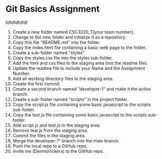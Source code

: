 # Git Basics Assignment
fdfdfdfdfdf

1. Create a new folder named CSC3220_T[your team number].
2. Change to the new folder and initialize it as a repository.
2. Copy this file "README.md" into the folder.
3. Copy the index.html file containing a basic web page to the folder.
4. Create a sub-folder named "styles".
5. Copy the styles.css file into the styles sub-folder.
6. Add the html and css files to the staging area (not the readme file).
7. Update the readme file to include your Name and the Assignment Number.
8. Add all working directory files to the staging area.
9. Create the first commit.
10. Create a second branch named "developer-1" and make it the active branch.
11. Create a sub-folder named "scripts" in the project folder.
12. Copy the script.js file containing some basic javascript to the scripts sub-folder.
13. Copy the test.js file containing some basic javascript to the scripts sub-folder.
14. Add script.js and test.js to the staging area.
15. Remove test.js from the staging area.
16. Commit the files in the staging area.
17. Merge the developer-1" branch into the main branch.
18. Push the local repo to a GitHub repo.
19. Invite me (DennisVickers) to the GitHub repo.
